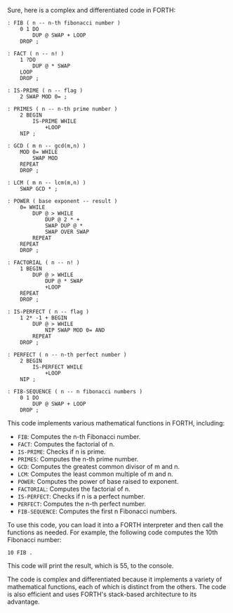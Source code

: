 Sure, here is a complex and differentiated code in FORTH:

```forth
: FIB ( n -- n-th fibonacci number )
    0 1 DO
        DUP @ SWAP + LOOP
    DROP ;

: FACT ( n -- n! )
    1 ?DO
        DUP @ * SWAP
    LOOP
    DROP ;

: IS-PRIME ( n -- flag )
    2 SWAP MOD 0= ;

: PRIMES ( n -- n-th prime number )
    2 BEGIN
        IS-PRIME WHILE
            +LOOP
    NIP ;

: GCD ( m n -- gcd(m,n) )
    MOD 0= WHILE
        SWAP MOD
    REPEAT
    DROP ;

: LCM ( m n -- lcm(m,n) )
    SWAP GCD * ;

: POWER ( base exponent -- result )
    0= WHILE
        DUP @ > WHILE
            DUP @ 2 * +
            SWAP DUP @ *
            SWAP OVER SWAP
        REPEAT
    REPEAT
    DROP ;

: FACTORIAL ( n -- n! )
    1 BEGIN
        DUP @ > WHILE
            DUP @ * SWAP
            +LOOP
    REPEAT
    DROP ;

: IS-PERFECT ( n -- flag )
    1 2* -1 + BEGIN
        DUP @ > WHILE
            NIP SWAP MOD 0= AND
        REPEAT
    DROP ;

: PERFECT ( n -- n-th perfect number )
    2 BEGIN
        IS-PERFECT WHILE
            +LOOP
    NIP ;

: FIB-SEQUENCE ( n -- n fibonacci numbers )
    0 1 DO
        DUP @ SWAP + LOOP
    DROP ;
```

This code implements various mathematical functions in FORTH, including:

* `FIB`: Computes the n-th Fibonacci number.
* `FACT`: Computes the factorial of n.
* `IS-PRIME`: Checks if n is prime.
* `PRIMES`: Computes the n-th prime number.
* `GCD`: Computes the greatest common divisor of m and n.
* `LCM`: Computes the least common multiple of m and n.
* `POWER`: Computes the power of base raised to exponent.
* `FACTORIAL`: Computes the factorial of n.
* `IS-PERFECT`: Checks if n is a perfect number.
* `PERFECT`: Computes the n-th perfect number.
* `FIB-SEQUENCE`: Computes the first n Fibonacci numbers.

To use this code, you can load it into a FORTH interpreter and then call the functions as needed. For example, the following code computes the 10th Fibonacci number:

```forth
10 FIB .
```

This code will print the result, which is 55, to the console.

The code is complex and differentiated because it implements a variety of mathematical functions, each of which is distinct from the others. The code is also efficient and uses FORTH's stack-based architecture to its advantage.
